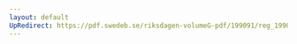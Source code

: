 ```yaml
---
layout: default
UpRedirect: https://pdf.swedeb.se/riksdagen-volumeG-pdf/199091/reg_199091/reg_199091_0774.pdf
---
```


